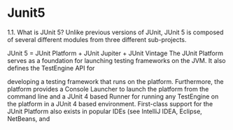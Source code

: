 # Junit5
1.1. What is JUnit 5?
Unlike previous versions of JUnit, JUnit 5 is composed of several different modules from three different sub-projects.


JUnit 5 = JUnit Platform + JUnit Jupiter + JUnit Vintage
The JUnit Platform serves as a foundation for launching testing frameworks on the JVM. It also defines the TestEngine API for 

developing a testing framework that runs on the platform. Furthermore, the platform provides a Console Launcher to launch the 
platform from the command line and a JUnit 4 based Runner for running any TestEngine on the platform in a JUnit 4 based 
environment. First-class support for the JUnit Platform also exists in popular IDEs (see IntelliJ IDEA, Eclipse, NetBeans, and 
